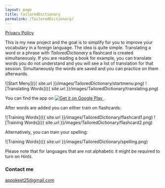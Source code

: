 ```yaml
---
layout: page
title: TailoredDictionary
permalink: /TailoredDictionary/
---
```


[Privacy Policy](https://github.com/skeet25/skeet25.github.io/PrivacyPolicy/privacypolicy.md)

This is my new project and the goal is to simplify for you to improve your vocabulary in a foreign language. The idea is quite simple. Translating a word or a phrase with *TailoredDictionary* a flashcard is created simultaneously. If you are reading a book for example, you can translate words you do not understand and you will see a list of translation for that session. Simultaneously the words are saved and you can practice on them afterwards. 

![Start Meny]({{ site.url }}/images/TailoredDictionary/startmenu.png)
![Translating Words]({{ site.url }}/images/TailoredDictionary/translating.png)

You can find the app on <a href="https://play.google.com/store/apps/details?id=com.erikbylow.tailoreddictfire">
  <img alt="Get it on Google Play"
       src="https://developer.android.com/images/brand/en_generic_rgb_wo_45.png" />
</a>.


After words are added you can either train on flashcards:

![Training Words]({{ site.url }}/images/TailoredDictionary/flashcard1.png)
![Training Words]({{ site.url }}/images/TailoredDictionary/flashcard2.png)

Alternatively, you can train your spelling:

![Training Words]({{ site.url }}/images/TailoredDictionary/spelling.png)

Please note that for languages that are not alphabetic it might be required to turn on *Hints*.


### Contact me

[appskeet25@gmail.com](mailto:appskeet25@gmail.com)